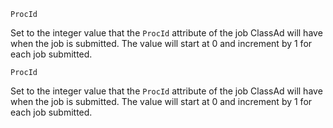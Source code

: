    ProcId

Set to the integer value that the `ProcId` attribute of the job ClassAd
will have when the job is submitted. The value will start at 0 and
increment by 1 for each job submitted.

    ProcId

Set to the integer value that the `ProcId` attribute of the job ClassAd
will have when the job is submitted. The value will start at 0 and
increment by 1 for each job submitted.
